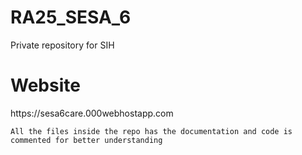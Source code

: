 # RA25_SESA_6
Private repository for SIH
<H1>Website</H1>
  https://sesa6care.000webhostapp.com


  


``` All the files inside the repo has the documentation and code is commented for better understanding ```

